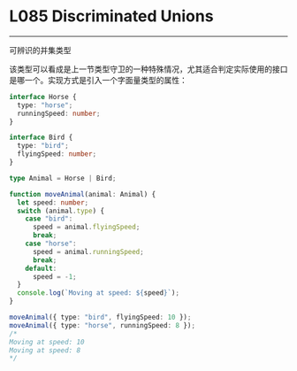 # L085 Discriminated Unions
---

可辨识的并集类型

该类型可以看成是上一节类型守卫的一种特殊情况，尤其适合判定实际使用的接口是哪一个。实现方式是引入一个字面量类型的属性：

```ts
interface Horse {
  type: "horse";
  runningSpeed: number;
}

interface Bird {
  type: "bird";
  flyingSpeed: number;
}

type Animal = Horse | Bird;

function moveAnimal(animal: Animal) {
  let speed: number;
  switch (animal.type) {
    case "bird":
      speed = animal.flyingSpeed;
      break;
    case "horse":
      speed = animal.runningSpeed;
      break;
    default:
      speed = -1;
  }
  console.log(`Moving at speed: ${speed}`);
}

moveAnimal({ type: "bird", flyingSpeed: 10 });
moveAnimal({ type: "horse", runningSpeed: 8 });
/*
Moving at speed: 10
Moving at speed: 8
*/
```

